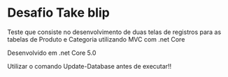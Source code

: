 <h1>Desafio Take blip</h1>

Teste que consiste no desenvolvimento de duas telas de registros para as tabelas de Produto e Categoria utilizando MVC com .net Core

Desenvolvido em .net Core 5.0

Utilizar o comando Update-Database antes de executar!!
